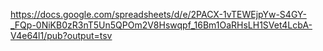 


https://docs.google.com/spreadsheets/d/e/2PACX-1vTEWEjpYw-S4GY-_FQp-0NiKB0zR3nT5Un5QPOm2V8Hswqpf_16Bm1OaRHsLH1SVet4LcbA-V4e64l1/pub?output=tsv